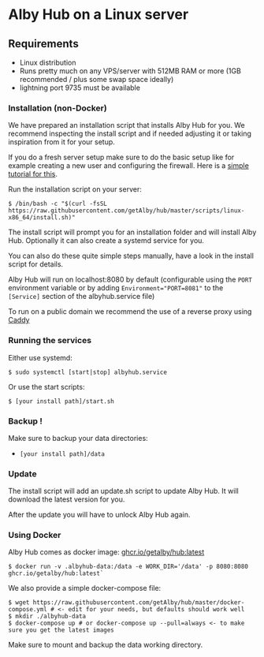 # Alby Hub on a Linux server

## Requirements

- Linux distribution
- Runs pretty much on any VPS/server with 512MB RAM or more (1GB recommended / plus some swap space ideally)
- lightning port 9735 must be available

### Installation (non-Docker)

We have prepared an installation script that installs Alby Hub for you.
We recommend inspecting the install script and if needed adjusting it or taking inspiration from it for your setup.

If you do a fresh server setup make sure to do the basic setup like for example creating a new user and configuring the firewall. Here is a [simple tutorial for this](https://www.digitalocean.com/community/tutorials/initial-server-setup-with-ubuntu).


Run the installation script on your server:

    $ /bin/bash -c "$(curl -fsSL https://raw.githubusercontent.com/getAlby/hub/master/scripts/linux-x86_64/install.sh)"

The install script will prompt you for an installation folder and will install Alby Hub.
Optionally it can also create a systemd service for you.

You can also do these quite simple steps manually, have a look in the install script for details.

Alby Hub will run on localhost:8080 by default (configurable using the `PORT` environment variable or by adding `Environment="PORT=8081"` to the `[Service]` section of the albyhub.service file)

To run on a public domain we recommend the use of a reverse proxy using [Caddy](https://caddyserver.com/)

### Running the services

Either use systemd:

    $ sudo systemctl [start|stop] albyhub.service

Or use the start scripts:

    $ [your install path]/start.sh

### Backup !

Make sure to backup your data directories:

- `[your install path]/data`

### Update

The install script will add an update.sh script to update Alby Hub. It will download the latest version for you.

After the update you will have to unlock Alby Hub again.

### Using Docker

Alby Hub comes as docker image: [ghcr.io/getalby/hub:latest](https://github.com/getAlby/hub/pkgs/container/hub)

    $ docker run -v .albyhub-data:/data -e WORK_DIR='/data' -p 8080:8080 ghcr.io/getalby/hub:latest`

We also provide a simple docker-compose file:

    $ wget https://raw.githubusercontent.com/getAlby/hub/master/docker-compose.yml # <- edit for your needs, but defaults should work well
    $ mkdir ./albyhub-data
    $ docker-compose up # or docker-compose up --pull=always <- to make sure you get the latest images

Make sure to mount and backup the data working directory.
